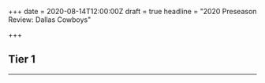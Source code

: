 +++
date = 2020-08-14T12:00:00Z
draft = true
headline = "2020 Preseason Review: Dallas Cowboys"

+++
## Tier 1

***